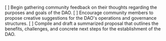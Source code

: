 [ ] Begin gathering community feedback on their thoughts regarding the purposes and goals of the DAO.
[ ] Encourage community members to propose creative suggestions for the DAO's operations and governance structures.
[ ] Compile and draft a summarized proposal that outlines the benefits, challenges, and concrete next steps for the establishment of the DAO.